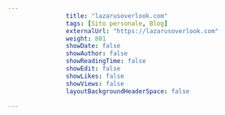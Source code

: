 ---
                title: "lazarusoverlook.com"
                tags: [Sito personale, Blog]
                externalUrl: "https://lazarusoverlook.com"
                weight: 801
                showDate: false
                showAuthor: false
                showReadingTime: false
                showEdit: false
                showLikes: false
                showViews: false
                layoutBackgroundHeaderSpace: false
                ---

